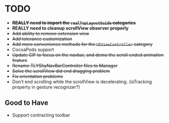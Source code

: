 
# TODO

+ ~~**REALLY need to import the `realTopLayoutGuide` categories**~~
+ **REALLY need to cleanup scrollView observer properly**
+ ~~Add ability to remove extension view~~
+ ~~Add tolerance customization~~
+ ~~Add more convenience methods for the `UIViewController` category~~
+ CocoaPods support
+ ~~Update GIF to focus on the navbar, and demo the scroll ended animation feature~~
+ ~~Rename TLYShyNavBarController files to Manager~~
+ ~~Solve the scrollView did end dragging problem~~
+ ~~Fix orientation problems~~
+ Don't end scrolling while the scrollView is decelerating. (isTracking property in gesture recognizer?)

## Good to Have

+ Support contracting toolbar
